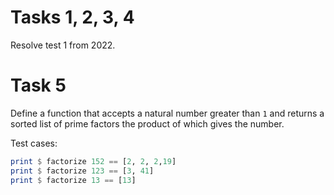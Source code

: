 # Tasks 1, 2, 3, 4

Resolve test 1 from 2022.

# Task 5

Define a function that accepts a natural number greater than `1` and returns a sorted list of prime factors the product of which gives the number.

Test cases:

```haskell
print $ factorize 152 == [2, 2, 2,19]
print $ factorize 123 == [3, 41]
print $ factorize 13 == [13]
```
